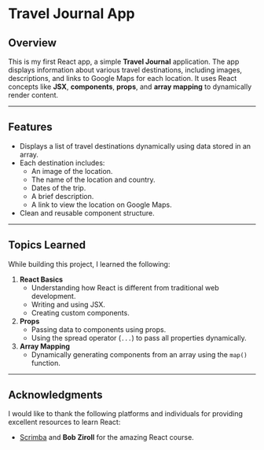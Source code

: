 # Travel Journal App  

## Overview  
This is my first React app, a simple **Travel Journal** application. The app displays information about various travel destinations, including images, descriptions, and links to Google Maps for each location. It uses React concepts like **JSX**, **components**, **props**, and **array mapping** to dynamically render content.  

---

## Features  
- Displays a list of travel destinations dynamically using data stored in an array.  
- Each destination includes:  
  - An image of the location.  
  - The name of the location and country.  
  - Dates of the trip.  
  - A brief description.  
  - A link to view the location on Google Maps.  
- Clean and reusable component structure.  

---

## Topics Learned  
While building this project, I learned the following:  
1. **React Basics**  
   - Understanding how React is different from traditional web development.  
   - Writing and using JSX.  
   - Creating custom components.  
2. **Props**  
   - Passing data to components using props.  
   - Using the spread operator (`...`) to pass all properties dynamically.  
3. **Array Mapping**  
   - Dynamically generating components from an array using the `map()` function.  

---

## Acknowledgments  
I would like to thank the following platforms and individuals for providing excellent resources to learn React:  
- [Scrimba](https://scrimba.com) and **Bob Ziroll** for the amazing React course. 
